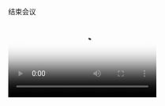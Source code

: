 结束会议

<Video poster="./GE_10.1.4.1.1.jpg" src="./GE_10.1.4_v2.mp4" />

> [JOAN] Okay, so David met with the board of directors this morning. They've decided to move quickly to integrate the two companies.
> [TODD] Smart move. Finally.
> [JOAN] Yes. Simon made me aware of major problems there three months ago. I did tell David about it, but, CEOs sometimes just...
> [JOAN] Anyway, after listening to Sally and Harry today, I wish that I'd pushed David more. Now the board is not happy.
> [TODD] We all should've pushed David more.
> [JOAN] Yes, maybe we should have. But what’s done is done. Now, I need help with a decision. The board has decided not to replace the CEO of Sunset.
> [SIMON] I'm not surprised.
> [TODD] It's a reasonable move. If we're integrating the two companies, we don't need two CEOs.
> [JOAN] But we'll be hiring a chief operating officer for Sunset.
> [SIMON] A COO? That makes sense. Someone has to be in charge over there.
> [JOAN] And I was offered the job.
> [TODD] Should we congratulate you?
> [JOAN] No. I turned it down. I have a great team and family in this city. And Sunset is a mess.
> [SIMON] I'm glad that you're staying. And I think that I know why I'm in this meeting.
> [JOAN] Tell me about your friend, Ed Fife.
> [SIMON] Oh, he's wonderful. Excellent manager. His team loves him.
> [JOAN] Thanks. I'll talk to him when I'm at Sunset. Well, that's it for now. Thanks for everything, guys.
> [TODD] Any doubts or regrets about turning down the job?
> [JOAN] None.

## Vocabulary: Issues, decisions and changes

- board of directors
  董事会
- integrate
  合并
- That makes sense.
  那很有道理。
- I turned it down.
  我拒绝了它。
- regrets
  遗憾

**表示问题、决定和改变的名词和动词**

这里是一些动词和名词。你可以用这些词来表达对于公司问题、决定和变动的感受。

| Verb | Noun |
| --- | --- |
| regret | regret |
| doubt | doubt |
| pressure | pressure |
| replace | replacement |
| integrate | integration |
| congratulate | congratulations |

注意以下对话中动词和名词的不同形式：

- A: Do you **regret** turning down the job?
  拒绝这份工作你后悔吗？
- B: Yes, I do have some **doubts**.
  是的，我犹豫过。


- A: I'm under a lot of **pressure** right now.
  我现在压力很大。
- B: You mean, due to the **integration** of the two companies?
  你是说，因为两家公司的合并？
- A: Yes. I'm afraid that if I don't do my job well, they'll **replace** me.
  是的，我担心如果我的工作做不好，他们会把我换掉。


- A: **Congratulations** on your promotion!
  祝贺你升职！
- B: Thanks, but no need to **congratulate** me. It just means more work.
  谢谢，不过不需要祝贺我，这代表我又要做更多的工作了。


## Expression：Expressing regret

- I wish that I'd pushed David more.
  我希望我多鼓励一下 David 就好了。

- We all should've pushed David more.
  我们所有人都该多鼓励一下 David。
  
- What's done is done.
  过去的都过去了，木已成舟

- Any doubts or regrets about ...
  有关……的任何怀疑或遗憾
  

**表达遗憾**

用这些表达来询问是否有遗憾。记住，**regret** 这个词既可以是名词，又可以是动词。

- **Do you have any regrets about** leaving the company?
  离开公司你后悔过吗?

- **Do you regret** turning down the job?
  拒绝这份工作你后悔吗？


用这些表达来表示遗憾。注意，**that** 可用可不用。

- **I wish I had** accepted the job.
  我要是接受这份工作就好了。

- **She regrets that she didn't** accept the position.
  她后悔没有接受这个职位。

- **She regrets** turning down the position.
  她后悔拒绝这份工作。
  
- **We should have** hired the other candidate.
  我们当时应该雇用另外一个候选人。


用 **What's done is done.** 来表示接受现实。

- What's done is done.
  木已成舟。


## Expression: Talking about a decision

- They've decided to move quickly.
  他们决定迅速行动。

- Smart move.
  明智之举。

- I need help with a decision.
  我做决定需要帮助。

- The board has decided not to replace ...
  董事会决定不更换……

- I'm not surprised.
  我并不吃惊。
  
- It's a reasonable move.
  你的决定很合理。


## Reading: Reading a meeting summary

**名词性从句**

名词性从句在句子中做名词用。用**动词 + that + 名词性从句**来写会议总结非常有效。注意，**that** 可用可不用。

- She proposed **that the board of directors replace the CFO**.
  她提议由董事会取代 CFO。

- He decided **the merger didn't make sense**.
  他认为并购不合理。

- We all agreed **that it was a reasonable move**.
  我们都觉得这是一个合理的变动。

- I suggested **we move quickly**.
  我建议快点行动。


注意，有些表示紧急情况或重要性的动词后面跟的是名词性从句，句中动词用的是原形。这叫 **the subjunctive**（虚拟语气）。

- The CEO **insisted** that we **be** on time.
  CEO强调我们必须准时。

- I **suggested** that he **take** the job.
  我建议他接受这份工作。

:::
It was a very interesting meeting. There were a lot of different opinions. The COO suggested that the board move quickly to accept the government's offer. The CFO disagreed . He proposed that they wait until the financial results from the next quarter were available before making any decision. The CEO agreed that they shouldn't move too quickly, but she also decided they should schedule another meeting with the government for next week.
:::
